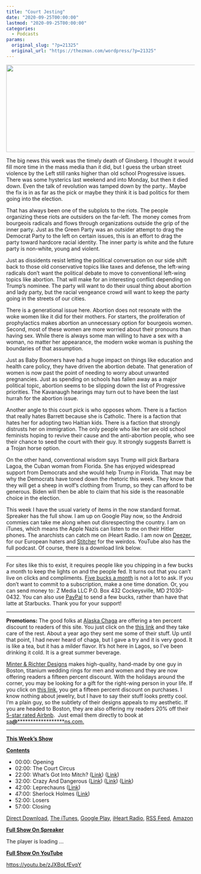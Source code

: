 ```yaml
---
title: "Court Jesting"
date: "2020-09-25T00:00:00"
lastmod: "2020-09-25T00:00:00"
categories:
  - Podcasts
params:
  original_slug: "?p=21325"
  original_url: "https://thezman.com/wordpress/?p=21325"
---
```


[<img
src="http://thezman.com/wordpress/wp-content/uploads/2018/01/Power-Hour.png"
decoding="async" width="600" height="233" />](http://thezman.com/wordpress/wp-content/uploads/2018/01/Power-Hour.png)

The big news this week was the timely death of Ginsberg. I thought it
would fill more time in the mass media than it did, but I guess the
urban street violence by the Left still ranks higher than old school
Progressive issues. There was some hysterics last weekend and into
Monday, but then it died down. Even the talk of revolution was tamped
down by the party.. Maybe the fix is in as far as the pick or maybe they
think it is bad politics for them going into the election.

That has always been one of the subplots to the riots. The people
organizing these riots are outsiders on the far-left. The money comes
from bourgeois radicals and flows through organizations outside the grip
of the inner party. Just as the Green Party was an outsider attempt to
drag the Democrat Party to the left on certain issues, this is an effort
to drag the party toward hardcore racial identity. The inner party is
white and the future party is non-white, young and violent.

Just as dissidents resist letting the political conversation on our side
shift back to those old conservative topics like taxes and defense, the
left-wing radicals don’t want the political debate to move to
conventional left-wing topics like abortion. That will make for an
interesting conflict depending on Trump’s nominee. The party will want
to do their usual thing about abortion and lady party, but the racial
vengeance crowd will want to keep the party going in the streets of our
cities.

There is a generational issue here. Abortion does not resonate with the
woke women like it did for their mothers. For starters, the
proliferation of prophylactics makes abortion an unnecessary option for
bourgeois women. Second, most of these women are more worried about
their pronouns than having sex. While there is always some man willing
to have a sex with a woman, no matter her appearance, the modern woke
woman is pushing the boundaries of that assumption.

Just as Baby Boomers have had a huge impact on things like education and
health care policy, they have driven the abortion debate. That
generation of women is now past the point of needing to worry about
unwanted pregnancies. Just as spending on schools has fallen away as a
major political topic, abortion seems to be slipping down the list of
Progressive priorities. The Kavanaugh hearings may turn out to have been
the last hurrah for the abortion issue.

Another angle to this court pick is who opposes whom. There is a faction
that really hates Barrett because she is Catholic. There is a faction
that hates her for adopting two Haitian kids. There is a faction that
strongly distrusts her on immigration. The only people who like her are
old school feminists hoping to revive their cause and the anti-abortion
people, who see their chance to seed the court with their guy. It
strongly suggests Barrett is a Trojan horse option.

On the other hand, conventional wisdom says Trump will pick Barbara
Lagoa, the Cuban woman from Florida. She has enjoyed widespread support
from Democrats and she would help Trump in Florida. That may be why the
Democrats have toned down the rhetoric this week. They know that they
will get a sheep in wolf’s clothing from Trump, so they can afford to be
generous. Biden will then be able to claim that his side is the
reasonable choice in the election.

This week I have the usual variety of items in the now standard format.
Spreaker has the full show. I am up on Google Play now, so the Android
commies can take me along when out disrespecting the country. I am on
iTunes, which means the Apple Nazis can listen to me on their Hitler
phones. The anarchists can catch me on iHeart Radio. I am now on
<a href="https://www.deezer.com/show/623032" rel="noopener noreferrer"
target="_blank">Deezer</a>, for our European haters and <a
href="https://www.stitcher.com/podcast/the-z-blog-power-hour?refid=stpr"
rel="noopener noreferrer" target="_blank">Stitcher</a> for the weirdos.
YouTube also has the full podcast. Of course, there is a download link
below.

------------------------------------------------------------------------

For sites like this to exist, it requires people like you chipping in a
few bucks a month to keep the lights on and the people fed. It turns out
that you can’t live on clicks and compliments.
<a href="https://www.subscribestar.com/the-z-blog"
rel="noopener noreferrer" target="_blank">Five bucks a month</a> is not
a lot to ask. If you don’t want to commit to a subscription, make a one
time donation. Or, you can send money to: Z Media LLC P.O. Box 432
Cockeysville, MD 21030-0432. You can also use <a
href="https://www.paypal.com/cgi-bin/webscr?cmd=_s-xclick&amp;hosted_button_id=UDAS2Q8JYA6CN&amp;source=url"
rel="noopener noreferrer" target="_blank">PayPal</a> to send a few
bucks, rather than have that latte at Starbucks. Thank you for your
support!

------------------------------------------------------------------------

**Promotions:** The good folks at
<a href="https://alaskachaga.us/" rel="noopener noreferrer"
target="_blank">Alaska Chaga</a> are offering a ten percent discount to
readers of this site. You just click on the
<a href="https://alaskachaga.us/discount/ZMAN" rel="noopener noreferrer"
target="_blank">this link</a> and they take care of the rest. About a
year ago they sent me some of their stuff. Up until that point, I had
never heard of chaga, but I gave a try and it is very good. It is like a
tea, but it has a milder flavor. It’s hot here in Lagos, so I’ve been
drinking it cold. It is a great summer beverage.

<a href="https://www.minterandrichterdesigns.com/"
rel="noreferrer nofollow noopener" target="_blank">Minter &amp; Richter
Designs</a> makes high-quality, hand-made by one guy in Boston,
titanium wedding rings for men and women and they are now offering
readers a fifteen percent discount. With the holidays around the corner,
you may be looking for a gift for the right-wing person in your life. If
you click
on <a href="https://www.minterandrichterdesigns.com/discount/ZMAN"
rel="noreferrer nofollow noopener" target="_blank">this link</a>, you
get a fifteen percent discount on purchases. I know nothing about
jewelry, but I have to say their stuff looks pretty cool. I’m a plain
guy, so the subtlety of their designs appeals to my aesthetic.
<span class="highlight"><span class="colour"><span class="font"><span class="size">
If you are headed to Boston, they are also offering my readers 20% off
their <a
href="https://www.airbnb.com/users/7988017/listings?user_id=7988017&amp;s=3"
rel="noopener noreferrer" target="_blank">5-star rated Airbnb</a>.  Just
email them directly to book at
<a href="mailto:sa***@*********************ns.com"
data-original-string="MZ+QnA59RRI2s9qBRUA21A==cb7kT2EVj8E6qMKnSQxfUbdqxL5ELvKii1dKyPNVN+xjCg+II+N992t63ZxlRMYCjvP"><span
class="apbct-email-encoder"
data-original-string="I3U62YkqGZ10N+F3Hf9mkw==cb7xcae51iCIN6meAnsor65FL696PaveD/HQBZqduquxnpeDgVoX2mKAuwH2PX/XhuV"
title="This contact has been encoded by Anti-Spam by CleanTalk. Click to decode. To finish the decoding make sure that JavaScript is enabled in your browser.">sa<span
class="apbct-blur">***</span>@<span
class="apbct-blur">*********************</span>ns.com</span>.</a></span></span></span></span>

------------------------------------------------------------------------

**<u>This Week’s Show</u>**

**<u>Contents</u>**

-   00:00: Opening
-   02:00: The Court Circus
-   22:00: What’s Got Into Mitch?
    (<a href="https://archive.is/ozeTa" rel="noopener noreferrer"
    target="_blank">Link</a>) (<a
    href="https://www.cnn.com/2020/09/19/politics/senate-democrats-scotus-seats/index.html"
    rel="noopener noreferrer" target="_blank">Link</a>)
-   32:00: Crazy And Dangerous
    (<a href="https://archive.is/AlXUG" rel="noopener noreferrer"
    target="_blank">Link</a>)
    (<a href="https://archive.is/nPhc0" rel="noopener noreferrer"
    target="_blank">Link</a>)
    (<a href="https://archive.is/RYOzY" rel="noopener noreferrer"
    target="_blank">Link</a>)
-   42:00: Leprechauns (<a
    href="https://www.sbs.com.au/news/threats-from-far-right-extremists-have-skyrocketed-in-australia-with-asio-comparing-tactics-to-is"
    rel="noopener noreferrer" target="_blank">Link</a>)
-   47:00: Sherlock Holmes (<a
    href="https://www.nbcnews.com/a/nbcblk/wells-fargo-ceo-ruffles-feathers-comments-about-diverse-talent-n1240739?cid=sm_npd_nn_tw_ma"
    rel="noopener noreferrer" target="_blank">Link</a>)
-   52:00: Losers
-   57:00: Closing

<a href="https://api.spreaker.com/v2/episodes/41109070/download.mp3"
rel="noopener noreferrer" target="_blank">Direct Download</a>, <a
href="https://itunes.apple.com/us/podcast/the-z-blog-power-hour/id1262799640?mt=2"
rel="noopener noreferrer" target="_blank">The iTunes</a>, <a
href="https://podcasts.google.com/?feed=aHR0cHM6Ly93d3cuc3ByZWFrZXIuY29tL3Nob3cvMjU4OTY1Ny9lcGlzb2Rlcy9mZWVk"
rel="noopener noreferrer" target="_blank">Google Play</a>, <a href="https://www.iheart.com/podcast/the-z-blog-power-hour-29246491/"
rel="noopener noreferrer" target="_blank">iHeart Radio,</a>
<a href="https://www.spreaker.com/show/2589657/episodes/feed"
rel="noopener noreferrer" target="_blank">RSS Feed</a>, <a
href="https://music.amazon.com/podcasts/0d8bc343-742c-40fe-95c8-616ccf4cf1fa/The-Z-Blog-Power-Hour"
rel="noopener noreferrer" target="_blank">Amazon</a>

**<u>Full Show On Spreaker</u>**

The player is loading ...

<span class="widget_spinner dark"></span>

**<u>Full Show On YouTube</u>**

https://youtu.be/zJXBqLfEvqY
